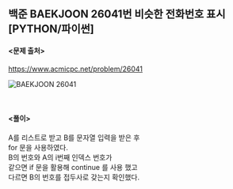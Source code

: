 ## 백준 BAEKJOON 26041번 비슷한 전화번호 표시 [PYTHON/파이썬]

#### <문제 출처><br>
https://www.acmicpc.net/problem/26041

![BAEKJOON 26041](https://blog.kakaocdn.net/dn/cgIlMR/btrRFgcrMTV/hx8HjIutplhBN8MNJdjjQk/img.png)

<br>

#### <풀이><br>

A를 리스트로 받고 B를 문자열 입력을 받은 후  
for 문을 사용하였다.  
B의 번호와 A의 i번째 인덱스 번호가  
같으면 if 문을 활용해 continue 를 사용 했고  
다르면 B의 번호를 접두사로 갖는지 확인했다.
